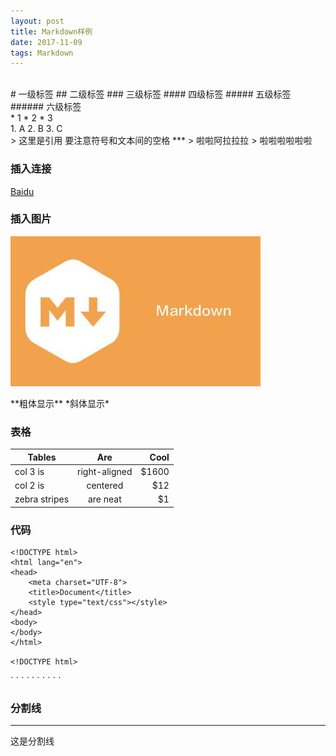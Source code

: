 ```yaml
---
layout: post
title: Markdown样例
date: 2017-11-09
tags: Markdown 
---
```



<br>
# 一级标签
## 二级标签
### 三级标签
#### 四级标签
##### 五级标签
###### 六级标签
<br>
* 1
* 2
* 3
<br>
1. A
2. B
3. C
<br>
> 这里是引用
要注意符号和文本间的空格  
***    
> 啦啦阿拉拉拉  
> 啦啦啦啦啦啦

### 插入连接
[Baidu](http://www.baidu.com)

### 插入图片
<div><img src="/images/posts/2017-11-09/Markdown.jpg" align="center"/></div>

<br>
**粗体显示**  
*斜体显示*

### 表格  

| Tables        | Are           | Cool  |
| ------------- |:-------------:| -----:|
| col 3 is      | right-aligned | $1600 |
| col 2 is      | centered      |   $12 |
| zebra stripes | are neat      |    $1 |

### 代码
```
<!DOCTYPE html>
<html lang="en">
<head>
	<meta charset="UTF-8">
	<title>Document</title>
	<style type="text/css"></style>
</head>
<body>
</body>
</html>
```

`<!DOCTYPE html>`
<html lang="en">`
<head>`
	<meta charset="UTF-8">`
	<title>Document</title>`
	<style type="text/css"></style>`
</head>`
<body>`
</body>`
</html>`
`

### 分割线
***
这是分割线

